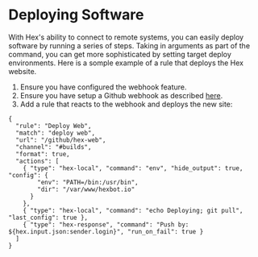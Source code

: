 # Deploying Software

With Hex's ability to connect to remote systems, you can easily deploy software by running a series of steps. Taking in arguments as part of the command, you can get more sophisticated by setting target deploy environments. Here is a somple example of a rule that deploys the Hex website.

1. Ensure you have configured the webhook feature.
2. Ensure you have setup a Github webhook as described [here](continuous-integrations.md).
3. Add a rule that reacts to the webhook and deploys the new site:
```
{
  "rule": "Deploy Web",
  "match": "deploy web",
  "url": "/github/hex-web",
  "channel": "#builds",
  "format": true,
  "actions": [
    { "type": "hex-local", "command": "env", "hide_output": true, "config": { 
        "env": "PATH=/bin:/usr/bin",
        "dir": "/var/www/hexbot.io"
      }
    },
    { "type": "hex-local", "command": "echo Deploying; git pull", "last_config": true },
    { "type": "hex-response", "command": "Push by: ${hex.input.json:sender.login}", "run_on_fail": true }
  ]
}
```
